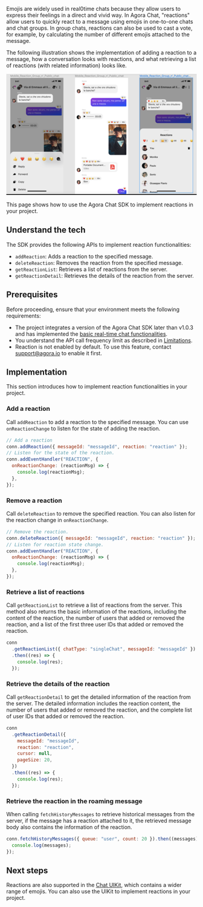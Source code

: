 Emojis are widely used in real0time chats because they allow users to express their feelings in a direct and vivid way. In Agora Chat, "reactions" allow users to quickly react to a message using emojis in one-to-one chats and chat groups. In group chats, reactions can also be used to cast a vote, for example, by calculating the number of different emojis attached to the message. 

The following illustration shows the implementation of adding a reaction to a message, how a conversation looks with reactions, and what retrieving a list of reactions (with related information) looks like.

![](../images/reaction.png)

This page shows how to use the Agora Chat SDK to implement reactions in your project.

## Understand the tech

The SDK provides the following APIs to implement reaction functionalities:

- `addReaction`: Adds a reaction to the specified message.
- `deleteReaction`: Removes the reaction from the specified message.
- `getReactionList`: Retrieves a list of reactions from the server.
- `getReactionDetail`: Retrieves the details of the reaction from the server.

## Prerequisites

Before proceeding, ensure that your environment meets the following requirements:

- The project integrates a version of the Agora Chat SDK later than v1.0.3 and has implemented the [basic real-time chat functionalities](./agora_chat_get_started_web?platform=Web).
- You understand the API call frequency limit as described in [Limitations](./agora_chat_limitation?platform=Web).
- Reaction is not enabled by default. To use this feature, contact support@agora.io to enable it first.

## Implementation

This section introduces how to implement reaction functionalities in your project.

### Add a reaction

Call `addReaction` to add a reaction to the specified message. You can use `onReactionChange` to listen for the state of adding the reaction.

```javascript
// Add a reaction
conn.addReaction({ messageId: "messageId", reaction: "reaction" });
// Listen for the state of the reaction.
conn.addEventHandler("REACTION", {
  onReactionChange: (reactionMsg) => {
    console.log(reactionMsg);
  },
});
```

### Remove a reaction

Call `deleteReaction` to remove the specified reaction. You can also listen for the reaction change in `onReactionChange`.

```javascript
// Remove the reaction.
conn.deleteReaction({ messageId: "messageId", reaction: "reaction" });
// Listen for reaction state change.
conn.addEventHandler("REACTION", {
  onReactionChange: (reactionMsg) => {
    console.log(reactionMsg);
  },
});
```

### Retrieve a list of reactions

Call `getReactionList` to retrieve a list of reactions from the server. This method also returns the basic information of the reactions, including the content of the reaction, the number of users that added or removed the reaction, and a list of the first three user IDs that added or removed the reaction.

```javascript
conn
  .getReactionList({ chatType: "singleChat", messageId: "messageId" })
  .then((res) => {
    console.log(res);
  });
```

### Retrieve the details of the reaction

Call `getReactionDetail` to get the detailed information of the reaction from the server. The detailed information includes the reaction content, the number of users that added or removed the reaction, and the complete list of user IDs that added or removed the reaction.

```javascript
conn
  .getReactionDetail({
    messageId: "messageId",
    reaction: "reaction",
    cursor: null,
    pageSize: 20,
  })
  .then((res) => {
    console.log(res);
  });
```

### Retrieve the reaction in the roaming message

When calling `fetchHistoryMessages` to retrieve historical messages from the server, if the message has a reaction attached to it, the retrieved message body also contains the information of the reaction.

```javascript
conn.fetchHistoryMessages({ queue: "user", count: 20 }).then((messages) => {
  console.log(messages);
});
```

## Next steps

Reactions are also supported in the [Chat UIKit](./agora_chat_uikit_web?platform=Web), which contains a wider range of emojis. You can also use the UIKit to implement reactions in your project.